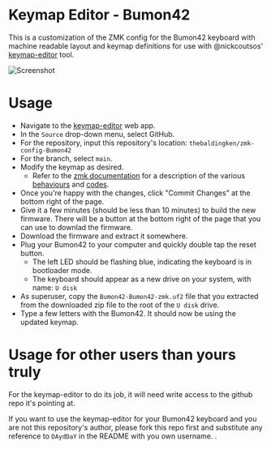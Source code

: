 # Keymap Editor - Bumon42

This is a customization of the ZMK config for the Bumon42 keyboard with machine
readable layout and keymap definitions for use with @nickcoutsos' [keymap-editor](https://github.com/nickcoutsos/keymap-editor) tool.

![Screenshot](./Bumon42_keymap.png)

# Usage

* Navigate to the [keymap-editor](https://nickcoutsos.github.io/keymap-editor/) web app.
* In the `Source` drop-down menu, select GitHub.
* For the repository, input this repository's location: `thebaldingken/zmk-config-Bumon42`
* For the branch, select `main`.
* Modify the keymap as desired.
  * Refer to the [zmk documentation](https://zmk.dev/docs) for a description of the various [behaviours](https://zmk.dev/docs/behaviors/key-press) and [codes](https://zmk.dev/docs/codes).
* Once you're happy with the changes, click "Commit Changes" at the bottom right of the page.
* Give it a few minutes (should be less than 10 minutes) to build the new firmware. There will be a button at the bottom right of the page that you can use to downlad the firmware.
* Download the firmware and extract it somewhere.
* Plug your Bumon42 to your computer and quickly double tap the reset button.
  * The left LED should be flashing blue, indicating the keyboard is in bootloader mode.
  * The keyboard should appear as a new drive on your system, with name: `U disk`
* As superuser, copy the `Bumon42-Bumon42-zmk.uf2` file that you extracted from the downloaded zip file to the root of the `U disk` drive.
* Type a few letters with the Bumon42. It should now be using the updated keymap.

# Usage for other users than yours truly

For the keymap-editor to do its job, it will need write access to the github repo it's pointing at.

If you want to use the keymap-editor for your Bumon42 keyboard and you are not this repository's author, please fork this repo first and substitute any reference to `DAydDaY` in the README with you own username.
.
